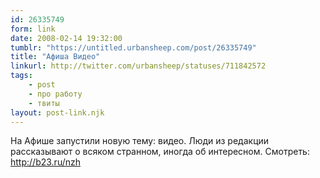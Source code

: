 ```yaml
---
id: 26335749
form: link
date: 2008-02-14 19:32:00
tumblr: "https://untitled.urbansheep.com/post/26335749"
title: "Афиша Видео"
linkurl: http://twitter.com/urbansheep/statuses/711842572
tags:
    - post
    - про работу
    - твиты
layout: post-link.njk
---
```

<p>На Афише запустили новую тему: видео. Люди из редакции рассказывают о всяком странном, иногда об интересном. Смотреть: <a href="http://b23.ru/nzh">http://b23.ru/nzh</a></p>
